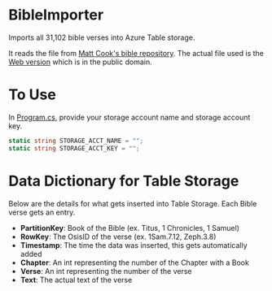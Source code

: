 # BibleImporter
Imports all 31,102 bible verses into Azure Table storage.

It reads the file from [Matt Cook's bible repository](https://github.com/matt-cook/bible).
The actual file used is the [Web version](https://raw.githubusercontent.com/matt-cook/bible/master/en/web.xml) which is in the public domain.


# To Use
In [Program.cs](BibleImporter/Program.cs), provide your storage account name and storage account key.
 
```C#
static string STORAGE_ACCT_NAME = "";
static string STORAGE_ACCT_KEY = "";
```

# Data Dictionary for Table Storage

Below are the details for what gets inserted into Table Storage. Each
Bible verse gets an entry.

*  **PartitionKey**: Book of the Bible (ex. Titus, 1 Chronicles, 1 Samuel)
*  **RowKey**: The OsisID of the verse (ex. 1Sam.7.12, Zeph.3.8)
*  **Timestamp**: The time the data was inserted, this gets automatically added
*  **Chapter**: An int representing the number of the Chapter with a Book
*  **Verse**: An int representing the number of the verse
*  **Text**: The actual text of the verse
